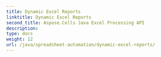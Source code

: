 ```yaml
---
title: Dynamic Excel Reports
linktitle: Dynamic Excel Reports
second_title: Aspose.Cells Java Excel Processing API
description: 
type: docs
weight: 12
url: /java/spreadsheet-automation/dynamic-excel-reports/
---
```

